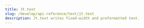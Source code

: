```yaml
---
title: Jt.text
slug: /develop/api-reference/text/jt.text
description: Jt.text writes fixed-width and preformatted text.
---
```


<Autofunction function="Jt.text" />
